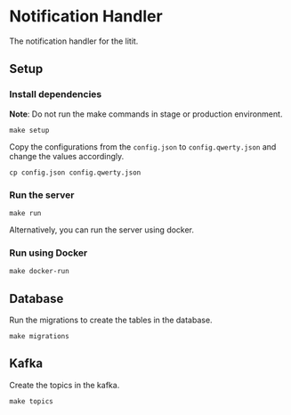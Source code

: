 # Notification Handler

The notification handler for the litit.

## Setup

### Install dependencies

**Note**: Do not run the make commands in stage or production environment.

```shell
make setup
```

Copy the configurations from the `config.json` to `config.qwerty.json` and change the values accordingly.
```shell
cp config.json config.qwerty.json
```

### Run the server

```shell
make run
```

Alternatively, you can run the server using docker.
### Run using Docker

```shell
make docker-run
```

## Database

Run the migrations to create the tables in the database.

```shell
make migrations
```

## Kafka

Create the topics in the kafka.

```shell
make topics
```
